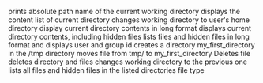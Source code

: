 prints absolute path name of the current working directory
displays the content list of current directory
changes working directory to user's home directory
display current directory contents in long format
displays current directory contents, including hidden files
lists files and hidden files in long format and displays user and group id 
creates a directory my_first_directory in the /tmp directory
moves file from tmp/ to my_first_directory
Deletes file
deletes directory and files
changes working directory to the previous one
lists all files and hidden files in the listed directories
file type
